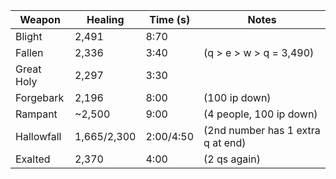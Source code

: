 | Weapon | Healing | Time (s) | Notes |
|-|-|-|-|
| Blight | 2,491 | 8:70 | |
| Fallen | 2,336 | 3:40 | (q > e > w > q = 3,490) |
| Great Holy | 2,297 | 3:30 | |
| Forgebark | 2,196 | 8:00 | (100 ip down) |
| Rampant | ~2,500 | 9:00 | (4 people, 100 ip down) |
| Hallowfall | 1,665/2,300 | 2:00/4:50 | (2nd number has 1 extra q at end) |
| Exalted | 2,370 | 4:00 | (2 qs again) |